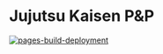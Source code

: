 # Jujutsu Kaisen P&P

[![pages-build-deployment](https://github.com/Custom-Tabletop-RPG/jujutsu-kaisen/actions/workflows/pages/pages-build-deployment/badge.svg)](https://github.com/Custom-Tabletop-RPG/jujutsu-kaisen/actions/workflows/pages/pages-build-deployment)
